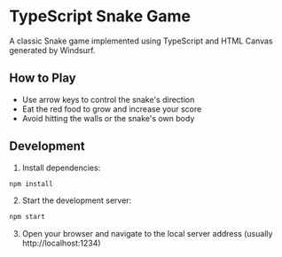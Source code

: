 # TypeScript Snake Game

A classic Snake game implemented using TypeScript and HTML Canvas generated by Windsurf.

## How to Play

- Use arrow keys to control the snake's direction
- Eat the red food to grow and increase your score
- Avoid hitting the walls or the snake's own body

## Development

1. Install dependencies:
```bash
npm install
```

2. Start the development server:
```bash
npm start
```

3. Open your browser and navigate to the local server address (usually http://localhost:1234)

